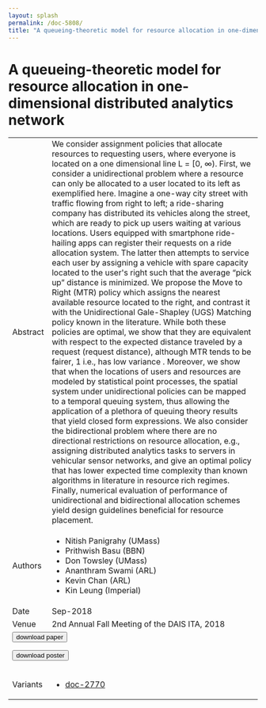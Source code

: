 ```yaml
---
layout: splash
permalink: /doc-5808/
title: "A queueing-theoretic model for resource allocation in one-dimensional distributed analytics network"
---
```


# A queueing-theoretic model for resource allocation in one-dimensional distributed analytics network

<table>
    <tbody>
    <tr>
        <td>Abstract</td>
        <td>We consider assignment policies that allocate resources to requesting users, where everyone is located on a one dimensional line L = [0, ∞). First, we consider a unidirectional problem where a resource can only be allocated to a user located to its left as exemplified here. Imagine a one-way city street with traffic flowing from right to left; a ride-sharing company has distributed its vehicles along the street, which are ready to pick up users waiting at various locations. Users equipped with smartphone ride-hailing apps can register their requests on a ride allocation system. The latter then attempts to service each user by assigning a vehicle with spare capacity located to the user's right such that the average “pick up” distance is minimized. We propose the Move to Right (MTR) policy which assigns the nearest available resource located to the right, and contrast it with the Unidirectional Gale-Shapley (UGS) Matching policy known in the literature. While both these policies are optimal, we show that they are equivalent with respect to the expected distance traveled by a request (request distance), although MTR tends to be fairer, 1 i.e., has low variance . Moreover, we show that when the locations of users and resources are modeled by statistical point processes, the spatial system under unidirectional policies can be mapped to a temporal queuing system, thus allowing the application of a plethora of queuing theory results that yield closed form expressions. We also consider the bidirectional problem where there are no directional restrictions on resource allocation, e.g., assigning distributed analytics tasks to servers in vehicular sensor networks, and give an optimal policy that has lower expected time complexity than known algorithms in literature in resource rich regimes. Finally, numerical evaluation of performance of unidirectional and bidirectional allocation schemes yield design guidelines beneficial for resource placement.</td>
    </tr>
    <tr>
        <td>Authors</td>
        <td>
            <ul>
                <li>Nitish Panigrahy (UMass)</li>
                <li>Prithwish Basu (BBN)</li>
                <li>Don Towsley (UMass)</li>
                <li>Ananthram Swami (ARL)</li>
                <li>Kevin Chan (ARL)</li>
                <li>Kin Leung (Imperial)</li>
            </ul>
        </td>
    </tr>
    <tr>
        <td>Date</td>
        <td>Sep-2018</td>
    </tr>
    <tr>
        <td>Venue</td>
        <td>2nd Annual Fall Meeting of the DAIS ITA, 2018</td>
    </tr>
        <tr>
            <td colspan="2">
                <form method="get" action="https://dais-ita.org/sites/default/files/2566.pdf">
                    <button type="submit">download paper</button>
                </form>
                <form method="get" action="https://dais-ita.org/sites/default/files/2566_poster.pdf">
                    <button type="submit">download poster</button>
                </form>
            </td>
        </tr>
        <tr>
            <td>Variants</td>
            <td>
                <ul>
                    <li><a href="\doc-2770\">doc-2770</a></li>
                </ul>
            </td>
        </tr>
    </tbody>
</table>
